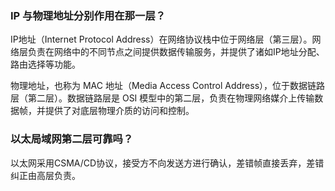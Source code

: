 ### IP 与物理地址分别作用在那一层？

IP地址（Internet Protocol Address）在网络协议栈中位于网络层（第三层）。网络层负责在网络中的不同节点之间提供数据传输服务，并提供了诸如IP地址分配、路由选择等功能。

物理地址，也称为 MAC 地址（Media Access Control Address），位于数据链路层（第二层）。数据链路层是 OSI 模型中的第二层，负责在物理网络媒介上传输数据帧，并提供了对底层物理介质的访问和控制。


### 以太局域网第二层可靠吗？

以太网采用CSMA/CD协议，接受方不向发送方进行确认，差错帧直接丢弃，差错纠正由高层负责。